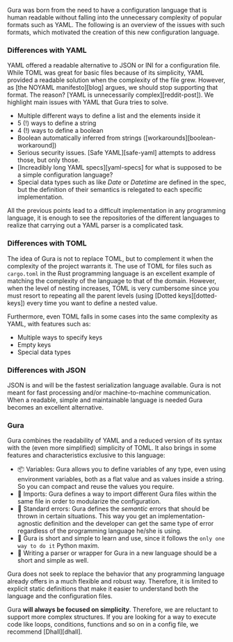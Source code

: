 Gura was born from the need to have a configuration language that is human readable without falling into the unnecessary complexity of popular formats such as YAML. The following is an overview of the issues with such formats, which motivated the creation of this new configuration language.

### Differences with YAML

YAML  offered a readable alternative to JSON or INI for a configuration file. While TOML was great for basic files because of its simplicity,  YAML provided a readable solution when the complexity of the file grew. However, as [the NOYAML manifesto][blog] argues, we should stop supporting that format. The reason? [YAML is unnecessarily complex][reddit-post]). We highlight main issues with YAML that Gura tries to solve.

- Multiple different ways to define a list and the elements inside it
- 5 (!) ways to define a string
- 4 (!) ways to define a boolean
- Boolean automatically inferred from strings ([workarounds][boolean-workaround])
- Serious security issues. [Safe YAML][safe-yaml] attempts to address those, but only those.
- [Increadibly long YAML specs][yaml-specs] for what is supposed to be a simple configuration language? 
- Special data types such as like *Date* or *Datetime* are defined in the spec, but the definition of their semantics is relegated to each specific implementation.  

All the previous points lead to a difficult implementation in any programming language, it is enough to see the repositories of the different languages to realize that carrying out a YAML parser is a complicated task.


### Differences with TOML

The idea of Gura is not to replace TOML, but to complement it when the complexity of the project warrants it. The use of TOML for files such as  `cargo.toml` in the Rust programming language is an excellent example of matching the complexity of the language to that of the domain. However, when the level of nesting increases, TOML is very cumbersome since you must resort to repeating all the parent levels (using [Dotted keys][dotted-keys]) every time you want to define a nested value.

Furthermore, even TOML falls in some cases into the same complexity as YAML, with features such as:

- Multiple ways to specify keys
- Empty keys
- Special data types


### Differences with JSON

JSON is and will be the fastest serialization language available. Gura is not meant for fast processing and/or machine-to-machine communication. When a readable, simple and maintainable language is needed Gura becomes an excellent alternative.


### Gura

Gura combines the readability of YAML and a reduced version of its syntax with the (even more simplified) simplicity of TOML. It also brings in some features and characteristics exclusive to this language:

- 📦 Variables: Gura allows you to define variables of any type, even using environment variables, both as a flat value and as values inside a string. So you can compact and reuse the values you require.
- 📑 Imports: Gura defines a way to import different Gura files within the same file in order to modularize the configuration.
- 🚫 Standard errors: Gura defines the *semantic* errors that should be thrown in certain situations. This way you get an implementation-agnostic definition and the developer can get the same type of error regardless of the programming language he/she is using.
- 🥧 Gura is short and simple to learn and use, since it follows the `only one way to do it` Python maxim.
- 🌈 Writing a parser or wrapper for Gura in a new language should be a short and simple as well. 


Gura does not seek to replace the behavior that any programming language already offers in a much flexible and robust way. Therefore, it is limited to explicit static definitions that make it easier to understand both the language and the configuration files.

Gura **will always be focused on simplicity**. Therefore, we are reluctant to support more complex structures. If you are looking for a way to execute code like loops, conditions, functions and so on in a config file, we recommend [Dhall][dhall].

